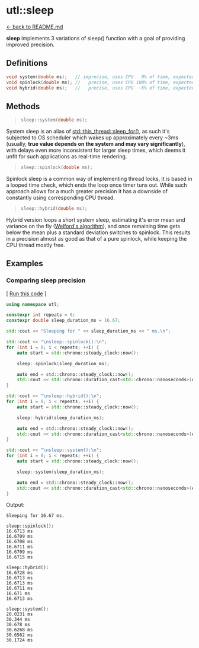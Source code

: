 # utl::sleep

[<- back to README.md](https://github.com/DmitriBogdanov/prototyping_utils/tree/master)

**sleep** implements 3 variations of sleep() function with a goal of providing improved precision.

## Definitions

```cpp
void system(double ms);   // imprecise, uses CPU   0% of time, expected error ~0.1-5 ms
void spinlock(double ms); //   precise, uses CPU 100% of time, expected error ~0.01 ms
void hybrid(double ms);   //   precise, uses CPU  ~5% of time, expected error ~0.01 ms
```

## Methods

> ```cpp
> sleep::system(double ms);
> ```

System sleep is an alias of [std::this_thread::sleep_for()](https://en.cppreference.com/w/cpp/thread/sleep_for), as such it's subjected to OS scheduler which wakes up approximately every ~3ms (usually, **true value depends on the system and may vary significantly**), with delays even more inconsistent for larger sleep times, which deems it unfit for such applications as real-time rendering.

> ```cpp
> sleep::spinlock(double ms);
> ```

Spinlock sleep is a common way of implementing thread locks, it is based in a looped time check, which ends the loop once timer tuns out. While such approach allows for a much greater precision it has a downside of constantly using corresponding CPU thread.

> ```cpp
> sleep::hybrid(double ms);
> ```

Hybrid version loops a short system sleep, estimating it's error mean and variance on the fly ([Welford's algorithm](https://en.wikipedia.org/wiki/Algorithms_for_calculating_variance)), and once remaining time gets below the mean plus a standard deviation switches to spinlock. This results in a precision almost as good as that of a pure spinlock, while keeping the CPU thread mostly free.

## Examples

### Comparing sleep precision

[ [Run this code](https://godbolt.org/#z:OYLghAFBqd5QCxAYwPYBMCmBRdBLAF1QCcAaPECAMzwBtMA7AQwFtMQByARg9KtQYEAysib0QXACx8BBAKoBnTAAUAHpwAMvAFYTStJg1DIApACYAQuYukl9ZATwDKjdAGFUtAK4sGe1wAyeAyYAHI%2BAEaYxCAArKQADqgKhE4MHt6%2BekkpjgJBIeEsUTHxdpgOaUIETMQEGT5%2BXLaY9nkM1bUEBWGR0XG2NXUNWc0KQ93BvcX9sQCUtqhexMjsHOYAzMHI3lgA1CYbbggEBAkKIAD0l8RMAO4AdMCECF4RXkorsowED2gslwAIixCMQ8BZUMB0IZUAA3S4JYioIgEACeCWCwAA%2Bl5HLQFJcWExxtFLttdpgEUiiDi8QoHggEglDtgTBoAIJs9nBAh7InBCBzA4AdisHL2Er2H0xe2YbAUCSYqylBFohzFnPFkrQDBJqkRex5e2ImASmCYBAUBw2gL2ADZ1VzJXsdXqDeglhF6HsFPRTVj0MsLWksSwrYdbVw7Q87cLHRynZLxugQCglrzDm5MwczGYhH6MUY9vxiDmzNas0cfQWA0H2qHw0ds%2BZy2GHiZYm4GC345r2c7k6m0LiK83cx2u77MKbUwrgrRUMgANaCkAT7vjjYa50lvYQI14a22jTqw0V42m82W0/Wax4IUmUWJ50Spi41A%2BiZHz8plAIJEMKgs4EOa6ColiOyLkuqaAXcgq9s%2BL5TjOIBzgwC7LhAyEJLWtz1mGcwIVqL57G%2BRB7K436Dn%2BAFAahIFMGBEEYdBICwfBW6IQOBC/sOGZNlW1HIP%2BAh0YGeEhqI4yZkJImATBMJKDq6AKCyECUQAtJ%2BXRzH8SyCIKeyXHsXCYHao5Vi2fKqZ2G5mL2zqPoCXKIUJ6YWW4ZbrthqYIKiERgugq7rj2nHEcWJB7ge34nluZ7ZiaZoWqpcW3pY94ituJGke%2B2l1FRPFDnJdEkox4GQcuMGoHBhFhX22XVtOCS%2Bf5gVYTW4nBgIDa1RqXGSmRH6URGP5FbRwGgeVLFVTVDnZW5I6ZtmsnjSAnX1lJBAyYVNGiQpgFKQIKlqZpeUELpw4GUKxmmeZS2Wbm1khZuWUSk5LnhQt/GVp5Pa2T5qGoiSLDBbZoWvRFpb7oI8U2nssUWLDnmJVeKWI2lFgZY%2BEPOoNZ0FbxxUTWVzFQTNHF9eFA4FrOQMgSD2G4V1DA9UR/bZXjw1wyte30ZNpOVWx1UU/1EpfR5o27fJa11pJxJbUcPPS8wB0VEdKXYOpDDoHsWnjDpeleFdRkmWZEtWWGz32XVjnCs5CbhSaBDLAw8MIXbXIcAstCcLEvB%2BBwWikEBHBZpY1g%2BksKyYDmGw8KQBCaF7CzQcKXAPGnwoABxx5IWdmHaACcXAaPEPscJI/tJ8HnC8BcGgJ0nCxwLAMCIGmLAYvQZAUBA/xd/0OyGMAUYaA3NC0CBxAXBAETVxEwS1KinDxwvzDEKiADyETaBUifcLw/xsIIm/ocvge8Fg7zAG4Yj4ivl%2BYESRjiBfpD4CalSwpgFxv5gqgVFxGsIOPJWjV1oHgAKS8PBYGrgQMELAH6kG/sQCIyRMCAifsPCBRgm58AMMABQAA1PAmA7ibzNAHeO/BBAiDEOwKQMhBCKBUOoN%2BuhmgGFwaYcOlh9CQIuJABYqAEjtF/hpZMEYeFWEsFwYUutN5mF4HCaIgUf7wAWOUSozgtbuE8I0fw2sehFBKNkZIqQBAjCaIkcx7RjF9BiGMVoe8qgTCsXoLR7ROh1HsTMRxgwujuLGBMXxpiuCaKjqsCQ3tfZVzfiHPYqgs52g0naSQLouHABMtGDQDwNB7lwIQSKmxwm8H3loOYCwECgX6IKfQnBK6kEQbEBuAcg4hzriABu5SvakBbu3dMCRcTkEoP3Og0RQisDWEklJaSMnD2yXkvJvBMD4CIIFPQNDhCiHEIwrZLC1DVw4aQO4txmoHxiRwP2pA2nKM4JvXEQzeSoCoIk5JqT0lDyLFGJZ%2BSIAeE7uM0sJS5hlKbinEAkhoxF0kGYLgyTS6FzTlGepFdeDNNadXDptgumNwvpU0g0EzBZweMSuFdos6xDkRsDQWdC5QtRRsOJ7Ta54oqZcpRNysWsp6QSlBKRnCSCAA%3D%3D) ]
```cpp
using namespace utl;

constexpr int repeats = 6;
constexpr double sleep_duration_ms = 16.67;

std::cout << "Sleeping for " << sleep_duration_ms << " ms.\n";

std::cout << "\nsleep::spinlock():\n";
for (int i = 0; i < repeats; ++i) {
    auto start = std::chrono::steady_clock::now();

    sleep::spinlock(sleep_duration_ms);

    auto end = std::chrono::steady_clock::now();
    std::cout << std::chrono::duration_cast<std::chrono::nanoseconds>(end - start).count() / 1e6 << " ms\n";
}

std::cout << "\nsleep::hybrid():\n";
for (int i = 0; i < repeats; ++i) {
    auto start = std::chrono::steady_clock::now();

    sleep::hybrid(sleep_duration_ms);

    auto end = std::chrono::steady_clock::now();
    std::cout << std::chrono::duration_cast<std::chrono::nanoseconds>(end - start).count() / 1e6 << " ms\n";
}

std::cout << "\nsleep::system():\n";
for (int i = 0; i < repeats; ++i) {
    auto start = std::chrono::steady_clock::now();

    sleep::system(sleep_duration_ms);

    auto end = std::chrono::steady_clock::now();
    std::cout << std::chrono::duration_cast<std::chrono::nanoseconds>(end - start).count() / 1e6 << " ms\n";
}
```

Output:
```
Sleeping for 16.67 ms.

sleep::spinlock():
16.6713 ms
16.6709 ms
16.6708 ms
16.6711 ms
16.6709 ms
16.6715 ms

sleep::hybrid():
16.6728 ms
16.6713 ms
16.6713 ms
16.6711 ms
16.671 ms
16.6713 ms

sleep::system():
20.0231 ms
30.344 ms
30.678 ms
30.6268 ms
30.6562 ms
30.1724 ms
```